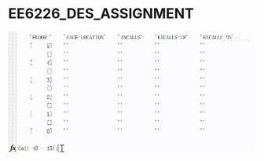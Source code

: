 # EE6226_DES_ASSIGNMENT
 ![image](https://github.com/LawrenceChengJiaxiang/EE6226_DES_ASSIGNMENT/blob/master/des3.gif?raw=true)
